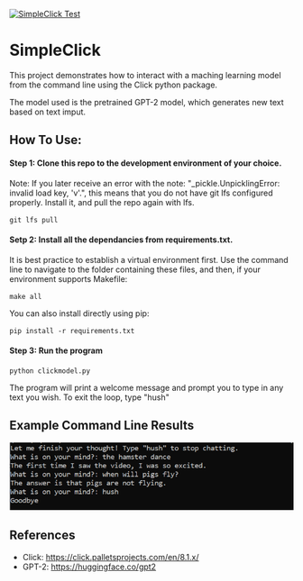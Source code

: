 [![SimpleClick Test](https://github.com/MRWilliamsGit/SimpleClick/actions/workflows/main.yml/badge.svg)](https://github.com/MRWilliamsGit/SimpleClick/actions/workflows/main.yml)

# SimpleClick

This project demonstrates how to interact with a maching learning model from the command line using the Click python package.

The model used is the pretrained GPT-2 model, which generates new text based on text imput.

## How To Use:

#### Step 1: Clone this repo to the development environment of your choice. 

Note: If you later receive an error with the note: "_pickle.UnpicklingError: invalid load key, 'v'.", this means that you do not have git lfs configured properly. Install it, and pull the repo again with lfs.

```
git lfs pull
```

#### Setp 2: Install all the dependancies from requirements.txt.

It is best practice to establish a virtual environment first. Use the command line to navigate to the folder containing these files, and then, if your environment supports Makefile:

```
make all
```

You can also install directly using pip:

```
pip install -r requirements.txt
```

#### Step 3: Run the program 

```
python clickmodel.py
```

The program will print a welcome message and prompt you to type in any text you wish. To exit the loop, type "hush"

## Example Command Line Results

!["Example"](https://github.com/MRWilliamsGit/SimpleClick/blob/main/example_screenshot.png?raw=true)

## References

- Click: https://click.palletsprojects.com/en/8.1.x/
- GPT-2: https://huggingface.co/gpt2
